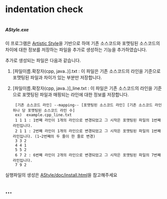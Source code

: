 # indentation check

#
##### AStyle.exe  
이 프로그램은 [Artistic Style](http://astyle.sourceforge.net/)을 기반으로 하여 기존 소스코드와 포맷팅된 소스코드의 차이에 대한 정보를 저장하는 파일을 추가로 생성하는 기능을 추가하였습니다.  

추가로 생성되는 파일은 다음과 같습니다.  
1) [파일이름.확장자(cpp, java..)].txt : 이 파일은 기존 소스코드의 라인을 기준으로 포맷팅된 파일과 차이가 있는 부분만 저장합니다.  

2) [파일이름.확장자(cpp, java..)]\_line.txt : 이 파일은 기존 소스코드의 라인을 기준으로 포맷팅된 파일과 매핑되는 라인에 대한 정보를 저장합니다.  

        [기존 소스코드 라인] --mapping-- [포맷팅된 소스코드 라인] [기존 소스코드 라인 하나 당 포맷팅된 소스코드 라인 수]  
        ex)  example.cpp_line.txt
        1 1 1 : 1번째 라인이 1개의 라인으로 변경되었고 그 시작은 포맷팅된 파일의 1번째 라인입니다.
        2 1 1 : 2번째 라인이 1개의 라인으로 변경되었고 그 시작은 포맷팅된 파일의 1번째 라인입니다. (1~2번째의 두 줄이 한 줄로 변경)
        3 3 2
        4 4 1
        5 5 2
        6 7 2 : 6번째 라인이 2개의 라인으로 변경되었고 그 시작은 포맷팅된 파일의 7번째 라인입니다.
        7 9 2

실행파일의 생성은 [AStyle/doc/install.html](http://astyle.sourceforge.net/install.html)을 참고해주세요

## ...
